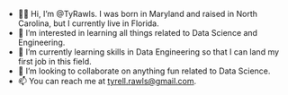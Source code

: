 - 👋🏾 Hi, I’m @TyRawls. I was born in Maryland and raised in North Carolina, but I currently live in Florida.
- 👀 I’m interested in learning all things related to Data Science and Engineering.
- 🌱 I’m currently learning skills in Data Engineering so that I can land my first job in this field.
- 💞️ I’m looking to collaborate on anything fun related to Data Science.
- 📫 You can reach me at tyrell.rawls@gmail.com.

<!---
TyRawls/TyRawls is a ✨ special ✨ repository because its `README.md` (this file) appears on your GitHub profile.
You can click the Preview link to take a look at your changes.
--->
